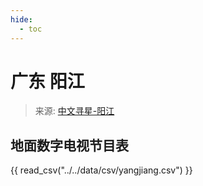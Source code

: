 ```yaml
---
hide:
  - toc
---
```


# 广东 阳江

> 来源: [中文寻星-阳江](http://dtmb.saoing.com/yangjiang.htm)

## 地面数字电视节目表

{{ read_csv("../../data/csv/yangjiang.csv") }}
